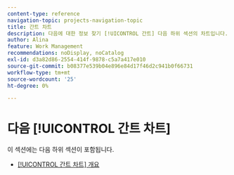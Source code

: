 ```yaml
---
content-type: reference
navigation-topic: projects-navigation-topic
title: 간트 차트
description: 다음에 대한 정보 찾기 [!UICONTROL 간트] 다음 하위 섹션의 차트입니다.
author: Alina
feature: Work Management
recommendations: noDisplay, noCatalog
exl-id: d3a82d86-2554-414f-9878-c5a7a417e010
source-git-commit: b08377e539b04e896e84d17f46d2c941b0f66731
workflow-type: tm+mt
source-wordcount: '25'
ht-degree: 0%

---
```


# 다음 [!UICONTROL 간트 차트]

이 섹션에는 다음 하위 섹션이 포함됩니다.

* [[!UICONTROL 간트 차트] 개요](../../manage-work/gantt-chart/use-the-gantt-chart/gantt-chart-overview.md)

